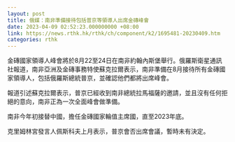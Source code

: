 ```yaml
---
layout: post
title: 俄媒：南非準備接待包括普京等領導人出席金磚峰會
date: 2023-04-09 02:52:23.000000000 +08:00
link: https://news.rthk.hk/rthk/ch/component/k2/1695481-20230409.htm
categories: rthk
---
```


金磚國家領導人峰會將於8月22至24日在南非約翰內斯堡舉行。俄羅斯衛星通訊社報道，南非亞洲及金磚事務特使蘇克拉爾表示，南非準備在8月接待所有金磚國家領導人，包括俄羅斯總統普京，並確認他們都將出席峰會。

報道引述蘇克拉爾表示，普京已經收到南非總統拉馬福薩的邀請，並且沒有任何拒絕的意向，南非正為一次全面峰會做準備。

南非今年初接替中國，擔任金磚國家輪值主席國，直至2023年底。

克里姆林宮發言人佩斯科夫上月表示，普京會否出席會議，暫時未有決定。
